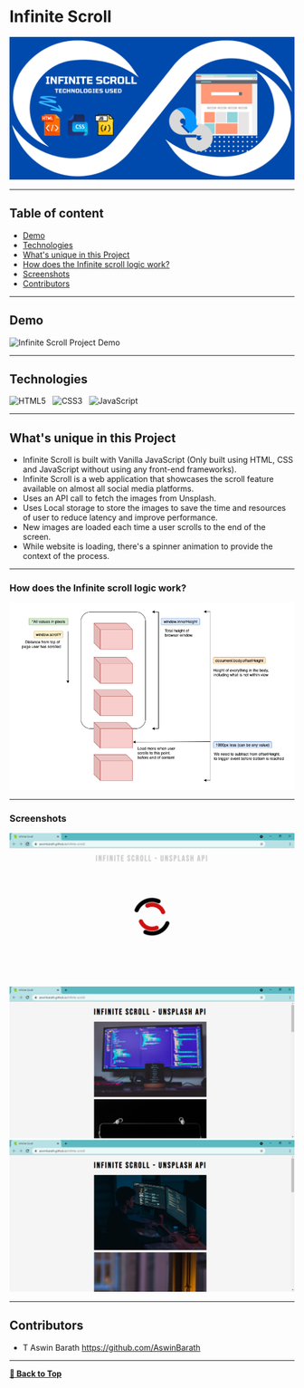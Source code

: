 # Infinite Scroll

<p>
<img src="assets/Infinite Scroll Cover Design.png" alt="Infinite Scroll Cover Design" />
</p>

---

## Table of content

- [Demo](#Demo)
- [Technologies](#Technologies)
- [What's unique in this Project](#whats-unique-in-this-project)
- [How does the Infinite scroll logic work?](#how-does-the-infinite-scroll-logic-work)
- [Screenshots](#screenshots)
- [Contributors](#Contributors)

---

## Demo

<p>
<img src="assets/Infinite Scroll Demo.gif" alt="Infinite Scroll Project Demo" />
</p>

---

## Technologies

![HTML5](https://img.shields.io/badge/HTML5-E34F26?style=for-the-badge&logo=html5&logoColor=white)
&nbsp;
![CSS3](https://img.shields.io/badge/CSS3-1572B6?style=for-the-badge&logo=css3&logoColor=white)
&nbsp;
![JavaScript](https://img.shields.io/badge/JavaScript-323330?style=for-the-badge&logo=javascript&logoColor=F7DF1E)
&nbsp;

---

## What's unique in this Project
- Infinite Scroll is built with Vanilla JavaScript (Only built using HTML, CSS and JavaScript without using any front-end frameworks).
- Infinite Scroll is a web application that showcases the scroll feature available on almost all social media platforms.
- Uses an API call to fetch the images from Unsplash.
- Uses Local storage to store the images to save the time and resources of user to reduce latency and improve performance.
- New images are loaded each time a user scrolls to the end of the screen.
- While website is loading, there's a spinner animation to provide the context of the process.

---

### How does the Infinite scroll logic work?

<img src="assets/Infinite Scroll Functionality.png" alt="Infinite scroll logic" />

---

### Screenshots

<img src="assets/Screenshot 1.png" alt="Screenshot 1" />
<br />
<img src="assets/Screenshot 2.png" alt="Screenshot 2" />
<br />
<img src="assets/Screenshot 3.png" alt="Screenshot 3" />

---

## Contributors

- T Aswin Barath <https://github.com/AswinBarath>

---

[**🔼 Back to Top**](#infinite-scroll)
